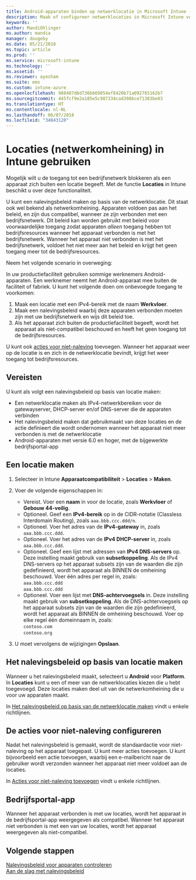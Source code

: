 ```yaml
---
title: Android-apparaten binden op netwerklocatie in Microsoft Intune - Azure | Microsoft Docs
description: Maak of configureer netwerklocaties in Microsoft Intune voor Android-apparaten. U kunt apparaten als niet-compatibel markeren op basis van de netwerklocatie van het apparaat. Als het apparaat zich buiten de netwerklocatie begeeft, kunt u de toegang tot bedrijfsresources blokkeren.
keywords: ''
author: MandiOhlinger
ms.author: mandia
manager: dougeby
ms.date: 05/21/2018
ms.topic: article
ms.prod: ''
ms.service: microsoft-intune
ms.technology: ''
ms.assetid: ''
ms.reviewer: ayesham
ms.suite: ems
ms.custom: intune-azure
ms.openlocfilehash: 988407d6d736b669854ef8420b71a092765162b7
ms.sourcegitcommit: 445fcf9e2a185e5c987334cad398bce71383be03
ms.translationtype: HT
ms.contentlocale: nl-NL
ms.lasthandoff: 06/07/2018
ms.locfileid: "34843120"
---
```

# <a name="use-locations-network-fence-in-intune"></a>Locaties (netwerkomheining) in Intune gebruiken

Mogelijk wilt u de toegang tot een bedrijfsnetwerk blokkeren als een apparaat zich buiten een locatie begeeft. Met de functie **Locaties** in Intune beschikt u over deze functionaliteit. 

U kunt een nalevingsbeleid maken op basis van de netwerklocatie. Dit staat ook wel bekend als netwerkomheining. Apparaten voldoen pas aan het beleid, en zijn dus compatibel, wanneer ze zijn verbonden met een bedrijfsnetwerk. Dit beleid kan worden gebruikt met beleid voor voorwaardelijke toegang zodat apparaten *alleen* toegang hebben tot bedrijfsresources wanneer het apparaat verbonden is met het bedrijfsnetwerk. Wanneer het apparaat niet verbonden is met het bedrijfsnetwerk, voldoet het niet meer aan het beleid en krijgt het geen toegang meer tot de bedrijfsresources.

Neem het volgende scenario in overweging:

In uw productiefaciliteit gebruiken sommige werknemers Android-apparaten. Een werknemer neemt het Android-apparaat mee buiten de faciliteit of fabriek. U kunt het volgende doen om onbevoegde toegang te voorkomen:

1. Maak een locatie met een IPv4-bereik met de naam **Werkvloer**.
2. Maak een nalevingsbeleid waarbij deze apparaten verbonden moeten zijn met uw bedrijfsnetwerk en wijs dit beleid toe.
3. Als het apparaat zich buiten de productiefaciliteit begeeft, wordt het apparaat als niet-compatibel beschouwd en heeft het geen toegang tot de bedrijfsresources.

U kunt ook [acties voor niet-naleving](#configure-the-actions-for-noncompliance) toevoegen. Wanneer het apparaat weer op de locatie is en zich in de netwerklocatie bevindt, krijgt het weer toegang tot bedrijfsresources.

## <a name="prerequisites"></a>Vereisten

U kunt als volgt een nalevingsbeleid op basis van locatie maken:

- Een netwerklocatie maken als IPv4-netwerkbereiken voor de gatewayserver, DHCP-server en/of DNS-server die de apparaten verbinden
- Het nalevingsbeleid maken dat gebruikmaakt van deze locaties en de actie definieert die wordt ondernomen wanneer het apparaat niet meer verbonden is met de netwerklocatie
- Android-apparaten met versie 6.0 en hoger, met de bijgewerkte bedrijfsportal-app

## <a name="create-a-location"></a>Een locatie maken

1. Selecteer in Intune **Apparaatcompatibiliteit** > **Locaties** > **Maken**.

2. Voer de volgende eigenschappen in:  

   - Vereist. Voer een **naam** in voor de locatie, zoals **Werkvloer** of **Gebouw 44-veilig**.
   - Optioneel. Geef een **IPv4-bereik** op in de CIDR-notatie (Classless Interdomain Routing), zoals `aaa.bbb.ccc.ddd/n`.
   - Optioneel. Voer het adres van de **IPv4-gateway** in, zoals `aaa.bbb.ccc.ddd`.
   - Optioneel. Voer het adres van de **IPv4 DHCP-server** in, zoals `aaa.bbb.ccc.ddd`.
   - Optioneel. Geef een lijst met adressen van **IPv4 DNS-servers** op. Deze instelling maakt gebruik van **subsetkoppeling**. Als de IPv4 DNS-servers op het apparaat subsets zijn van de waarden die zijn gedefinieerd, wordt het apparaat als BINNEN de omheining beschouwd. Voer één adres per regel in, zoals:  
     `aaa.bbb.ccc.ddd`  
     `aaa.bbb.ccc.ddd`
   - Optioneel. Voer een lijst met **DNS-achtervoegsels** in. Deze instelling maakt gebruik van **subsetkoppeling**. Als de DNS-achtervoegsels op het apparaat subsets zijn van de waarden die zijn gedefinieerd, wordt het apparaat als BINNEN de omheining beschouwd. Voer op elke regel één domeinnaam in, zoals:  
     `contoso.com`  
     `contoso.org`

3. U moet vervolgens de wijzigingen **Opslaan**.

## <a name="create-the-location-compliance-policy"></a>Het nalevingsbeleid op basis van locatie maken

Wanneer u het nalevingsbeleid maakt, selecteert u **Android** voor **Platform**. In **Locaties** kunt u een of meer van de netwerklocaties kiezen die u hebt toegevoegd. Deze locaties maken deel uit van de netwerkomheining die u voor uw apparaten maakt.

In [Het nalevingsbeleid op basis van de netwerklocatie maken](compliance-policy-create-android.md#locations) vindt u enkele richtlijnen.

## <a name="configure-the-actions-for-noncompliance"></a>De acties voor niet-naleving configureren

Nadat het nalevingsbeleid is gemaakt, wordt de standaardactie voor niet-naleving op het apparaat toegepast. U kunt meer acties toevoegen. U kunt bijvoorbeeld een actie toevoegen, waarbij een e-mailbericht naar de gebruiker wordt verzonden wanneer het apparaat niet meer voldoet aan de locaties.

In [Acties voor niet-naleving toevoegen](actions-for-noncompliance.md) vindt u enkele richtlijnen.

## <a name="company-portal-app"></a>Bedrijfsportal-app

Wanneer het apparaat verbonden is met uw locaties, wordt het apparaat in de bedrijfsportal-app weergegeven als compatibel. Wanneer het apparaat niet verbonden is met een van uw locaties, wordt het apparaat weergegeven als niet-compatibel.

## <a name="next-steps"></a>Volgende stappen
[Nalevingsbeleid voor apparaten controleren](compliance-policy-monitor.md)  
[Aan de slag met nalevingsbeleid](device-compliance-get-started.md)
